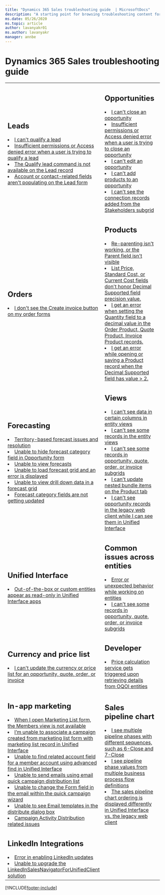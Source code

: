```yaml
---
title: "Dynamics 365 Sales troubleshooting guide  | MicrosoftDocs"
description: "A starting point for browsing troubleshooting content for Dynamics 365 Sales."
ms.date: 05/26/2020
ms.topic: article
author: lavanyakr01
ms.author: lavanyakr
manager: annbe
---
```



# Dynamics 365 Sales troubleshooting guide

<table>

<tr><td>

<h2>Leads </h2>

<li><a href="ts-leads.md#cant_qualify_lead" data-raw-source="[I can't qualify a lead](ts-leads.md#cant_qualify_lead)">I can't qualify a lead</a></li>
<li><a href="ts-leads.md#insufficientpermissions" data-raw-source="[Insufficient permissions or Access denied error when a user is trying to qualify a lead)](ts-leads.md#insufficientpermissions)">Insufficient permissions or Access denied error when a user is trying to qualify a lead</a></li>
<li><a href="ts-leads.md#qualify-lead-not-available" data-raw-source="[The Qualify lead command is not available on the Lead record)](ts-leads.md#qualify-lead-not-available)">The Qualify lead command is not available on the Lead record</a></li>
<li><a href="ts-leads.md#account-contact-fields-not-populating" data-raw-source="[Account or contact-related fields aren't populating on the Lead form)](ts-leads.md#account-contact-fields-not-populating)">Account or contact-related fields aren't populating on the Lead form</a></li>

</td><td>

<h2>Opportunities</h2>


<li><a href="ts-opportunities.md#close_opportunity" data-raw-source="[I can't close an opportunity](ts-opportunities.md#close_opportunity)">I can't close an opportunity</a></li>
<li><a href="ts-opportunities.md#access_denied" data-raw-source="[Insufficient permissions or Access denied error when a user is trying to close an opportunity](ts-opportunities.md#access_denied)">Insufficient permissions or Access denied error when a user is trying to close an opportunity</a></li>
<li><a href="ts-opportunities.md#edit_opportunity" data-raw-source="[I can't edit an opportunity)](ts-opportunities.md#edit_opportunity">I can't edit an opportunity</a></li>
<li><a href="ts-opportunities.md#add_products" data-raw-source="[I can't add products to an opportunity](ts-opportunities.md#add_products)">I can't add products to an opportunity</a></li>
<li><a href="ts-opportunities.md#cant-see-connection-records-from-stakeholders-subgrid" data-raw-source="[I can't see the connection records added from the Stakeholders subgrid](ts-opportunities.md#cant-see-connection-records-from-stakeholders-subgrid)">I can't see the connection records added from the Stakeholders subgrid</a></li>


</td></tr>

<tr><td>

<h2>Orders </h2>

<li><a href="ts-orders.md#no_create_invoice_button" data-raw-source="[I don't see the Create invoice button on my order forms?](ts-orders.md#no_create_invoice_button)">I don't see the Create invoice button on my order forms</a></li>
</td><td>

<h2>Products </h2>

<li><a href="ts-products.md#reparenting_not_working" data-raw-source="[Reparenting isn't working, or the Parent field isn't visible](ts-products.md#reparenting_not_working)">Re-parenting isn't working, or the Parent field isn't visible</a></li>
<li><a href="ts-products.md#decimal-supported-not-honored" data-raw-source="[List Price, Standard Cost, or Current Cost fields don't honor Decimal Supported field precision value.](ts-products.md#decimal-supported-not-honored)">List Price, Standard Cost, or Current Cost fields don't honor Decimal Supported field precision value.</a></li>
<li><a href="ts-products.md#decimal-value-not-accepted" data-raw-source="[I get an error when setting the Quantity field to a decimal value in the Order Product, Quote Product, Invoice Product records.](ts-products.md#decimal-value-not-accepted)">I get an error when setting the Quantity field to a decimal value in the Order Product, Quote Product, Invoice Product records.</a></li>
<li><a href="ts-products.md#decimal-supported-value-error" data-raw-source="[I get an error while opening or saving a Product record when the Decimal Supported field has value > 2.](ts-products.md#decimal-supported-value-error)">I get an error while opening or saving a Product record when the Decimal Supported field has value > 2.</a></li>
</td></tr>

<tr><td>

<h2>Forecasting</h2>

<li><a href="ts-forecasts.md#territory_based_forecast_issues" data-raw-source="[Territory-based forecast issues and resolution](ts-forecasts.md#territory_based_forecast_issues)">Territory-based forecast issues and resolution</a></li>
<li><a href="ts-forecasts.md#hide_forecast_category_field" data-raw-source="[Unable to hide forecast category field in Opportunity forms](ts-forecasts.md#hide_forecast_category_field)">Unable to hide forecast category field in Opportunity form</a></li>
<li><a href="ts-forecasts.md#unable_view_forecasts" data-raw-source="[Unable to view forecasts](ts-forecasts.md#unable_view_forecasts)">Unable to view forecasts</a></li>
<li><a href="ts-forecasts.md#unable_load_forecast_grid" data-raw-source="[Unable to load forecast grid and an error is displayed](ts-forecasts.md#unable_load_forecast_grid)">Unable to load forecast grid and an error is displayed</a></li>
<li><a href="ts-forecasts.md#unable_view_drilldown_forecast_grid" data-raw-source="[Unable to view drill down data in a forecast grid](ts-forecasts.md#unable_view_drilldown_forecast_grid)">Unable to view drill down data in a forecast grid</a></li>
<li><a href="ts-forecasts.md#forecast-category-not-updated" data-raw-source="[Forecast category fields are not getting updated](ts-forecasts.md#forecast-category-not-updated)">Forecast category fields are not getting updated</a></li>

</td><td>

<h2>Views </h2>

<li><a href="ts-views.md#no_data_in_views" data-raw-source="[I can't see data in certain columns in entity views](ts-views.md#no_data_in_views)">I can't see data in certain columns in entity views</a></li>
<li><a href="ts-views.md#records_missing_in_views" data-raw-source="[I can't see some records in the entity views](ts-views.md#records_missing_in_views)">I can't see some records in the entity views</a></li>
<li><a href="ts-views.md#missing-records" data-raw-source="[I can't see some records in opportunity, quote, order, or invoice subgrids](ts-views.md#missing-records)">I can't see some records in opportunity, quote, order, or invoice subgrids</a></li>
<li><a href="ts-views.md#cannot_update_nested_bundle_items" data-raw-source="[I can't update nested bundle items on the Product tab ](ts-views.md#cannot_update_nested_bundle_items)">I can't update nested bundle items on the Product tab</a></li>
<li><a href="ts-views.md#default-view-not-set" data-raw-source="[I can't see opportunity records in the legacy web client while I can see them in Unified Interface](ts-views.md#default-view-not-set)">I can't see opportunity records in the legacy web client while I can see them in Unified Interface</a></li>

</td></tr>

<tr><td>

<h2>Unified Interface</h2>


<li><a href="ts-unified-interface.md#read_only" data-raw-source="[Out-of-the-box or custom entities appear as read-only in Unified Interface apps](ts-unified-interface.md#read_only)">Out-of-the-box or custom entities appear as read-only in Unified Interface apps</a></li>

</td><td>


<h2>Common issues across entities </h2>

<li><a href="ts-oqoi.md#error_on_entities" data-raw-source="[Error or unexpected behavior while working on entities](ts-oqoi.md#error_on_entities)">Error or unexpected behavior while working on entities</a></li>
<li><a href="ts-views.md#missing-records" data-raw-source="[I can't see some records in opportunity, quote, order, or invoice subgrids](ts-views.md#missing-records)">I can't see some records in opportunity, quote, order, or invoice subgrids</a></li>

</td><td>

</td></tr>

<tr>
<td>
<h2>Currency and price list</h2>

<li><a href="ts-currency-pricelist.md#update_currency_existing-oqoi" data-raw-source="[I can't update the currency or price list for an opportunity, quote, order, or invoice](ts-currency-pricelist.md#update_currency_existing-oqoi)">I can't update the currency or price list for an opportunity, quote, order, or invoice</a></li>

</td>
<td>

<h2>Developer</h2>
<li><a href="developer/custom-plugin-handling-shared-variable.md" data-raw-source="[Custom plug-in handling using shared variable](developer/custom-plugin-handling-shared-variable.md)">Price calculation service gets triggered upon retrieving details from OQOI entities</a></li>

</td>
</tr>

<tr>
<td>

<h2>In-app marketing</h2>
<li><a href="ts-inapp-marketing.md#when-i-open-marketing-list-form-the-members-view-is-not-available" data-raw-source="[When I open Marketing List form, the Members view is not available.](ts-inapp-marketing.md#when-i-open-marketing-list-form-the-members-view-is-not-available)">When I open Marketing List form, the Members view is not available</a></li>
<li><a href="ts-inapp-marketing.md#im-unable-to-associate-a-campaign-created-from-marketing-list-form-with-marketing-list-record-in-unified-interface" data-raw-source="[I’m unable to associate a campaign created from marketing list form with marketing list record in Unified Interface.](ts-inapp-marketing.md#im-unable-to-associate-a-campaign-created-from-marketing-list-form-with-marketing-list-record-in-unified-interface)">I’m unable to associate a campaign created from marketing list form with marketing list record in Unified Interface</a></li>
<li><a href="ts-inapp-marketing.md#unable-to-find-related-account-field-for-a-member-account-using-advanced-find-in-unified-interface" data-raw-source="[Unable to find related account field for a member account using advanced find in Unified Interface.](ts-inapp-marketing.md#unable-to-find-related-account-field-for-a-member-account-using-advanced-find-in-unified-interface)">Unable to find related account field for a member account using advanced find in Unified Interface</a></li>
<li><a href="ts-inapp-marketing.md#unable-to-send-emails-using-email-quick-campaign-distribution-list" data-raw-source="[Unable to send emails using email quick campaign distribution list](ts-inapp-marketing.md#unable-to-send-emails-using-email-quick-campaign-distribution-list)">Unable to send emails using email quick campaign distribution list</a></li>
<li><a href="ts-inapp-marketing.md#unable-to-change-the-form-field-in-the-email-within-the-quick-campaign-wizard" data-raw-source="[Unable to change the Form field in the email within the quick campaign wizard](ts-inapp-marketing.md#unable-to-change-the-form-field-in-the-email-within-the-quick-campaign-wizard)">Unable to change the Form field in the email within the quick campaign wizard</a></li>
<li><a href="ts-inapp-marketing.md#unable-to-see-email-templates-in-the-distribute-dialog-box" data-raw-source="[Unable to see Email templates in the distribute dialog box.](ts-inapp-marketing.md#unable-to-see-email-templates-in-the-distribute-dialog-box)">Unable to see Email templates in the distribute dialog box</a></li>
<li><a href="ts-inapp-marketing.md#campaign-activity-distribution-related-issues" data-raw-source="[Campaign Activity Distribution related issues](ts-inapp-marketing.md#campaign-activity-distribution-related-issues)">Campaign Activity Distribution related issues</a></li>

</td>
<td>
<h2>Sales pipeline chart</h2>
<li><a href="ts-sales-pipeline.md#different_sequence" data-raw-source="[I see multiple pipeline phases with different sequences, such as 6-Close and 7-Close](ts-sales-pipeline.md#different_sequence)">I see multiple pipeline phases with different sequences, such as 6-Close and 7-Close</a></li>
<li><a href="ts-sales-pipeline.md#values_from_multiple_bpfs" data-raw-source="[I see pipeline phase values from multiple business process flow definitions](ts-sales-pipeline.md#values_from_multiple_bpfs)">I see pipeline phase values from multiple business process flow definitions</a></li>
<li><a href="ts-sales-pipeline.md#different_ordering" data-raw-source="[The sales pipeline chart ordering is displayed differently in Unified Interface vs. the legacy web client](ts-sales-pipeline.md#different_ordering)">The sales pipeline chart ordering is displayed differently in Unified Interface vs. the legacy web client</a></li>
</td></tr>

<tr>
<td>
<h2>LinkedIn Integrations</h2>
<li><a href="../linkedin/ts-linkedin-integration.md#error-in-enabling-linkedin-updates" data-raw-source="[Error in enabling LinkedIn updates](../linkedin/ts-linkedin-integration.md#error-in-enabling-linkedin-updates)">Error in enabling LinkedIn updates</a></li>
<li><a href="../linkedin/ts-linkedin-integration.md#unable-to-upgrade-the-linkedinsalesnavigatorforunifiedclient-solution" data-raw-source="[Unable to upgrade the LinkedInSalesNavigatorForUnifiedClient solution](../linkedin/ts-linkedin-integration.md#unable-to-upgrade-the-linkedinsalesnavigatorforunifiedclient-solution)">Unable to upgrade the LinkedInSalesNavigatorForUnifiedClient solution</a></li>

</td></tr>

</table>


[!INCLUDE[footer-include](../includes/footer-banner.md)]
